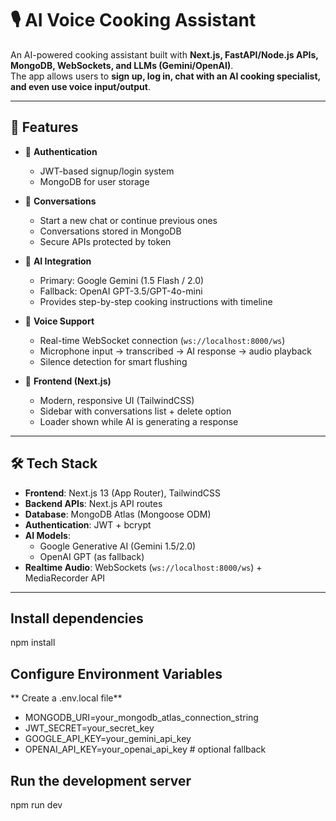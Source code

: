 # 🎙️ AI Voice Cooking Assistant

An AI-powered cooking assistant built with **Next.js, FastAPI/Node.js APIs, MongoDB, WebSockets, and LLMs (Gemini/OpenAI)**.  
The app allows users to **sign up, log in, chat with an AI cooking specialist, and even use voice input/output**.

---

## 🚀 Features

- 🔐 **Authentication**  
  - JWT-based signup/login system  
  - MongoDB for user storage  

- 💬 **Conversations**  
  - Start a new chat or continue previous ones  
  - Conversations stored in MongoDB  
  - Secure APIs protected by token  

- 🤖 **AI Integration**  
  - Primary: Google Gemini (1.5 Flash / 2.0)  
  - Fallback: OpenAI GPT-3.5/GPT-4o-mini  
  - Provides step-by-step cooking instructions with timeline  

- 🎤 **Voice Support**  
  - Real-time WebSocket connection (`ws://localhost:8000/ws`)  
  - Microphone input → transcribed → AI response → audio playback  
  - Silence detection for smart flushing  

- 📱 **Frontend (Next.js)**  
  - Modern, responsive UI (TailwindCSS)  
  - Sidebar with conversations list + delete option  
  - Loader shown while AI is generating a response  

---

## 🛠️ Tech Stack

- **Frontend**: Next.js 13 (App Router), TailwindCSS  
- **Backend APIs**: Next.js API routes  
- **Database**: MongoDB Atlas (Mongoose ODM)  
- **Authentication**: JWT + bcrypt  
- **AI Models**:  
  - Google Generative AI (Gemini 1.5/2.0)  
  - OpenAI GPT (as fallback)  
- **Realtime Audio**: WebSockets (`ws://localhost:8000/ws`) + MediaRecorder API  

---

## Install dependencies
npm install

## Configure Environment Variables

** Create a .env.local file**

- MONGODB_URI=your_mongodb_atlas_connection_string
- JWT_SECRET=your_secret_key
- GOOGLE_API_KEY=your_gemini_api_key
- OPENAI_API_KEY=your_openai_api_key   # optional fallback

## Run the development server
npm run dev

